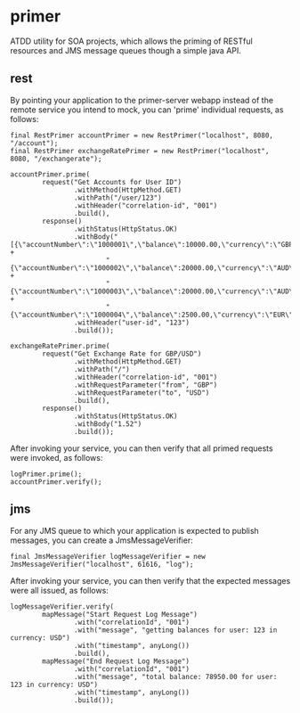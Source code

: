 
primer
======

ATDD utility for SOA projects, which allows the priming of RESTful resources and JMS message queues though a simple java API.

rest
------

By pointing your application to the primer-server webapp instead of the remote service you intend to mock, you can 'prime' individual requests, as follows:

    final RestPrimer accountPrimer = new RestPrimer("localhost", 8080, "/account");
    final RestPrimer exchangeRatePrimer = new RestPrimer("localhost", 8080, "/exchangerate");

    accountPrimer.prime(
            request("Get Accounts for User ID")
                    .withMethod(HttpMethod.GET)
                    .withPath("/user/123")
                    .withHeader("correlation-id", "001")
                    .build(),
            response()
                    .withStatus(HttpStatus.OK)
                    .withBody("[{\"accountNumber\":\"1000001\",\"balance\":10000.00,\"currency\":\"GBP\"}," +
                            "{\"accountNumber\":\"1000002\",\"balance\":20000.00,\"currency\":\"AUD\"}," +
                            "{\"accountNumber\":\"1000003\",\"balance\":20000.00,\"currency\":\"AUD\"}," +
                            "{\"accountNumber\":\"1000004\",\"balance\":2500.00,\"currency\":\"EUR\"}]")
                    .withHeader("user-id", "123")
                    .build());

    exchangeRatePrimer.prime(
            request("Get Exchange Rate for GBP/USD")
                    .withMethod(HttpMethod.GET)
                    .withPath("/")
                    .withHeader("correlation-id", "001")
                    .withRequestParameter("from", "GBP")
                    .withRequestParameter("to", "USD")
                    .build(),
            response()
                    .withStatus(HttpStatus.OK)
                    .withBody("1.52")
                    .build());


After invoking your service, you can then verify that all primed requests were invoked, as follows:

    logPrimer.prime();
    accountPrimer.verify();


jms
------

For any JMS queue to which your application is expected to publish messages, you can create a JmsMessageVerifier:

    final JmsMessageVerifier logMessageVerifier = new JmsMessageVerifier("localhost", 61616, "log");

After invoking your service, you can then verify that the expected messages were all issued, as follows:

    logMessageVerifier.verify(
            mapMessage("Start Request Log Message")
                    .with("correlationId", "001")
                    .with("message", "getting balances for user: 123 in currency: USD")
                    .with("timestamp", anyLong())
                    .build(),
            mapMessage("End Request Log Message")
                    .with("correlationId", "001")
                    .with("message", "total balance: 78950.00 for user: 123 in currency: USD")
                    .with("timestamp", anyLong())
                    .build());
